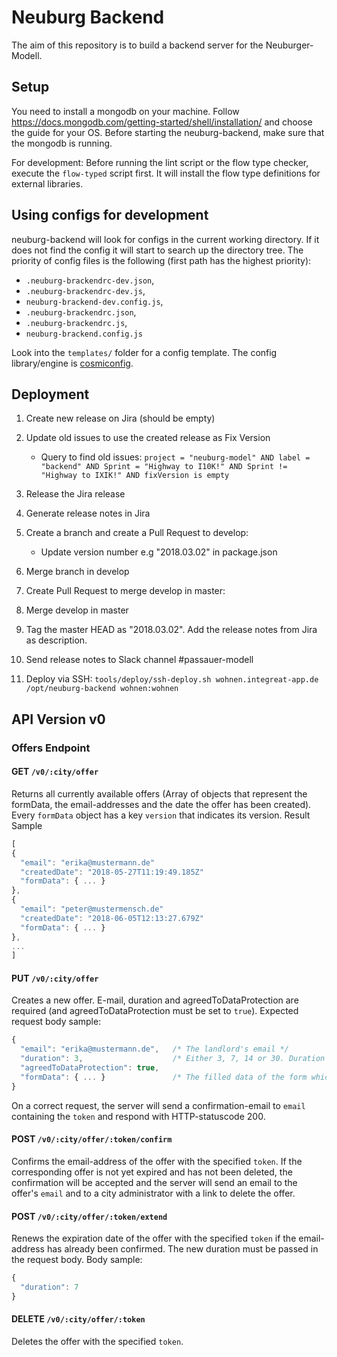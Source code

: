 # Neuburg Backend
The aim of this repository is to build a backend server for the Neuburger-Modell.
## Setup
You need to install a mongodb on your machine. Follow https://docs.mongodb.com/getting-started/shell/installation/ and choose the guide for your OS. Before starting the neuburg-backend, make sure that the mongodb is running.

For development: Before running the lint script or the flow type checker, execute the `flow-typed` script first. It will install the flow type definitions for external libraries.

## Using configs for development
neuburg-backend will look for configs in the current working directory. If it does not find the config it will start to search up the directory tree. The priority of config files is the following (first path has the highest priority):
* `.neuburg-brackendrc-dev.json`,
* `.neuburg-brackendrc-dev.js`,
* `neuburg-brackend-dev.config.js`,
* `.neuburg-brackendrc.json`,
* `.neuburg-brackendrc.js`,
* `neuburg-brackend.config.js`

Look into the `templates/` folder for a config template. The config library/engine is [cosmiconfig](https://github.com/davidtheclark/cosmiconfig).

## Deployment

1. Create new release on Jira (should be empty)
2. Update old issues to use the created release as Fix Version
   * Query to find old issues: `project = "neuburg-model" AND label = "backend" AND Sprint = "Highway to I10K!" AND Sprint != "Highway to IXIK!" AND fixVersion is empty`
3. Release the Jira release
4. Generate release notes in Jira

5. Create a branch and create a Pull Request to develop:
    * Update version number e.g "2018.03.02" in package.json
6. Merge branch in develop

7. Create Pull Request to merge develop in master:
8. Merge develop in master

9. Tag the master HEAD as "2018.03.02". Add the release notes from Jira as description.
10. Send release notes to Slack channel #passauer-modell

11. Deploy via SSH: `tools/deploy/ssh-deploy.sh wohnen.integreat-app.de /opt/neuburg-backend wohnen:wohnen`

## API Version v0
### Offers Endpoint

#### GET `/v0/:city/offer`
Returns all currently available offers (Array of objects that represent the formData, the email-addresses and the date the offer has been created). Every `formData` object has a key `version` that indicates its version. Result Sample
```javascript
[
{
  "email": "erika@mustermann.de"
  "createdDate": "2018-05-27T11:19:49.185Z"
  "formData": { ... }
},
{
  "email": "peter@mustermensch.de"
  "createdDate": "2018-06-05T12:13:27.679Z"
  "formData": { ... }
},
...
]
```

#### PUT `/v0/:city/offer`
Creates a new offer. E-mail, duration and agreedToDataProtection are required (and agreedToDataProtection must be set to `true`). Expected request body sample:
```javascript
{
  "email": "erika@mustermann.de",   /* The landlord's email */
  "duration": 3,                    /* Either 3, 7, 14 or 30. Duration in days of visibility of the offer */
  "agreedToDataProtection": true,
  "formData": { ... }               /* The filled data of the form which is validated against the :city's form scheme */
}
```
On a correct request, the server will send a confirmation-email to `email` containing the `token` and respond with HTTP-statuscode 200.

#### POST `/v0/:city/offer/:token/confirm`
Confirms the email-address of the offer with the specified `token`.
If the corresponding offer is not yet expired and has not been deleted, the confirmation will be accepted and the server will
send an email to the offer's `email` and to a city administrator with a link to delete the offer.

#### POST `/v0/:city/offer/:token/extend`
Renews the expiration date of the offer with the specified `token` if the email-address has already been confirmed.
The new duration must be passed in the request body. Body sample:
```javascript
{
  "duration": 7
}
```

#### DELETE `/v0/:city/offer/:token`
Deletes the offer with the specified `token`.
